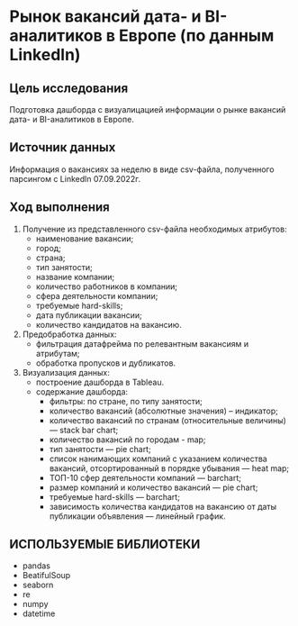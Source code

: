 # Рынок вакансий дата- и BI-аналитиков в Европе (по данным Linkedln)

## Цель исследования

Подготовка дашборда с визуалицацией информации о рынке вакансий дата- и BI-аналитиков в Европе.

## Источник данных

Информация о вакансиях за неделю в виде csv-файла, полученного парсингом с Linkedln 07.09.2022г.

## Ход выполнения

1. Получение из представленного csv-файла необходимых атрибутов:
    - наименование вакансии;
    - город;
    - страна;
    - тип занятости;
    - название компании;
    - количество работников в компании;
    - сфера деятельности компании;
    - требуемые hard-skills;
    - дата публикации вакансии;
    - количество кандидатов на вакансию.
2. Предобработка данных:
    - фильтрация датафрейма по релевантным вакансиям и атрибутам;
    - обработка пропусков и дубликатов.
3. Визуализация данных:
    - построение дашборда в Tableau.
    - содержание дашборда:
        - фильтры: по стране, по типу занятости;
        - количество вакансий (абсолютные значения) – индикатор;
        - количество вакансий по странам (относительные величины) — stack bar chart;
        - количество вакансий по городам - map;
        - тип занятости — pie chart;
        - список нанимающих компаний с указанием количества вакансий, отсортированный в порядке убывания — heat map;
        - ТОП-10 сфер деятельности компаний — barchart;
        - размер компаний и количество вакансий — pie chart;
        - требуемые hard-skills — barchart;
        - зависимость количества кандидатов на вакансию от даты публикации объявления — линейный график.

## ИСПОЛЬЗУЕМЫЕ БИБЛИОТЕКИ
- pandas
- BeatifulSoup
- seaborn
- re
- numpy
- datetime